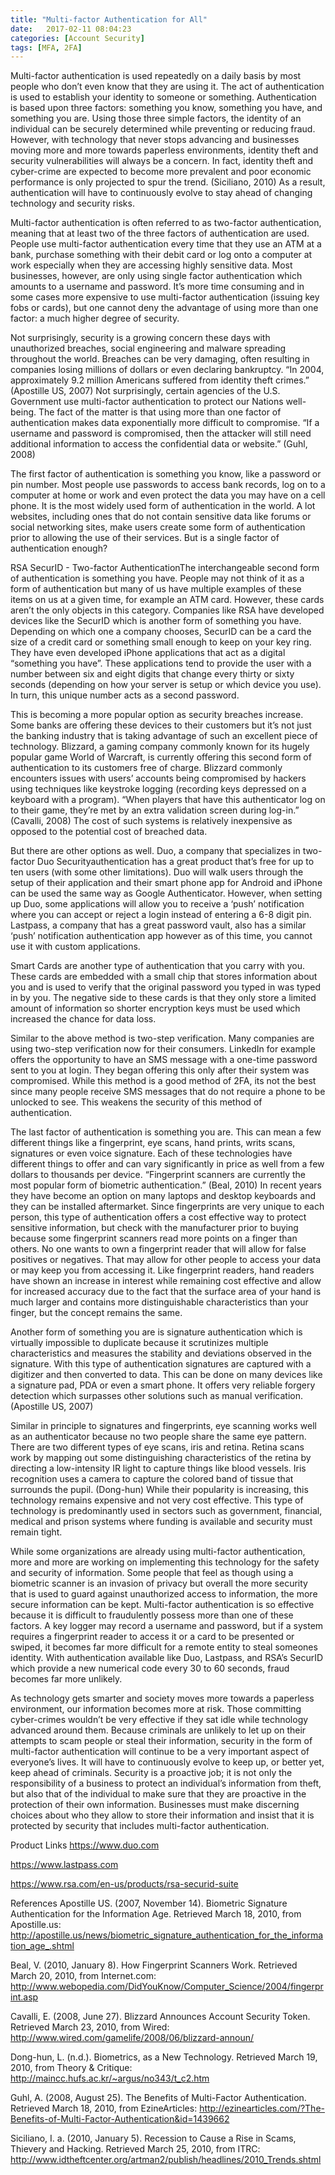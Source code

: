 ```yaml
---
title: "Multi-factor Authentication for All"
date:   2017-02-11 08:04:23
categories: [Account Security]
tags: [MFA, 2FA]
---
```



Multi-factor authentication is used repeatedly on a daily basis by most people who don’t even know that they are using it.  The act of authentication is used to establish your identity to someone or something.  Authentication is based upon three factors: something you know, something you have, and something you are.  Using those three simple factors, the identity of an individual can be securely determined while preventing or reducing fraud.  However, with technology that never stops advancing and businesses moving more and more towards paperless environments, identity theft and security vulnerabilities will always be a concern.  In fact, identity theft and cyber-crime are expected to become more prevalent and poor economic performance is only projected to spur the trend. (Siciliano, 2010)  As a result, authentication will have to continuously evolve to stay ahead of changing technology and security risks.

Multi-factor authentication is often referred to as two-factor authentication, meaning that at least two of the three factors of authentication are used.  People use multi-factor authentication every time that they use an ATM at a bank, purchase something with their debit card or log onto a computer at work especially when they are accessing highly sensitive data.  Most businesses, however, are only using single factor authentication which amounts to a username and password.  It’s more time consuming and in some cases more expensive to use multi-factor authentication (issuing key fobs or cards), but one cannot deny the advantage of using more than one factor: a much higher degree of security.

Not surprisingly, security is a growing concern these days with unauthorized breaches, social engineering and malware spreading throughout the world.  Breaches can be very damaging, often resulting in companies losing millions of dollars or even declaring bankruptcy.  “In 2004, approximately 9.2 million Americans suffered from identity theft crimes.” (Apostille US, 2007)   Not surprisingly, certain agencies of the U.S. Government use multi-factor authentication to protect our Nations well-being.  The fact of the matter is that using more than one factor of authentication makes data exponentially more difficult to compromise.  “If a username and password is compromised, then the attacker will still need additional information to access the confidential data or website.” (Guhl, 2008)

The first factor of authentication is something you know, like a password or pin number.  Most people use passwords to access bank records, log on to a computer at home or work and even protect the data you may have on a cell phone.  It is the most widely used form of authentication in the world.  A lot websites, including ones that do not contain sensitive data like forums or social networking sites, make users create some form of authentication prior to allowing the use of their services.  But is a single factor of authentication enough?

RSA SecurID - Two-factor AuthenticationThe interchangeable second form of authentication is something you have.  People may not think of it as a form of authentication but many of us have multiple examples of these items on us at a given time, for example an ATM card.  However, these cards aren’t the only objects in this category.  Companies like RSA have developed devices like the SecurID which is another form of something you have.  Depending on which one a company chooses, SecurID can be a card the size of a credit card or something small enough to keep on your key ring.  They have even developed iPhone applications that act as a digital “something you have”.  These applications tend to provide the user with a number between six and eight digits that change every thirty or sixty seconds (depending on how your server is setup or which device you use).  In turn, this unique number acts as a second password.

This is becoming a more popular option as security breaches increase.  Some banks are offering these devices to their customers but it’s not just the banking industry that is taking advantage of such an excellent piece of technology.  Blizzard, a gaming company commonly known for its hugely popular game World of Warcraft, is currently offering this second form of authentication to its customers free of charge.  Blizzard commonly encounters issues with users’ accounts being compromised by hackers using techniques like keystroke logging (recording keys depressed on a keyboard with a program).  “When players that have this authenticator log on to their game, they’re met by an extra validation screen during log-in.” (Cavalli, 2008)  The cost of such systems is relatively inexpensive as opposed to the potential cost of breached data.

But there are other options as well.  Duo, a company that specializes in two-factor Duo Securityauthentication has a great product that’s free for up to ten users (with some other limitations).  Duo will walk users through the setup of their application and their smart phone app for Android and iPhone can be used the same way as Google Authenticator.  However, when setting up Duo, some applications will allow you to receive a ‘push’ notification where you can accept or reject a login instead of entering a 6-8 digit pin.  Lastpass, a company that has a great password vault, also has a similar ‘push’ notification authentication app however as of this time, you cannot use it with custom applications.

Smart Cards are another type of authentication that you carry with you.  These cards are embedded with a small chip that stores information about you and is used to verify that the original password you typed in was typed in by you.  The negative side to these cards is that they only store a limited amount of information so shorter encryption keys must be used which increased the chance for data loss.

Similar to the above method is two-step verification.  Many companies are using two-step verification now for their consumers.  LinkedIn for example offers the opportunity to have an SMS message with a one-time password sent to you at login.  They began offering this only after their system was compromised.  While this method is a good method of 2FA, its not the best since many people receive SMS messages that do not require a phone to be unlocked to see.  This weakens the security of this method of authentication.

The last factor of authentication is something you are.  This can mean a few different things like a fingerprint, eye scans, hand prints, writs scans, signatures or even voice signature.  Each of these technologies have different things to offer and can vary significantly in price as well from a few dollars to thousands per device.  “Fingerprint scanners are currently the most popular form of biometric authentication.” (Beal, 2010)  In recent years they have become an option on many laptops and desktop keyboards and they can be installed aftermarket.  Since fingerprints are very unique to each person, this type of authentication offers a cost effective way to protect sensitive information, but check with the manufacturer prior to buying because some fingerprint scanners read more points on a finger than others.  No one wants to own a fingerprint reader that will allow for false positives or negatives.  That may allow for other people to access your data or may keep you from accessing it.  Like fingerprint readers, hand readers have shown an increase in interest while remaining cost effective and allow for increased accuracy due to the fact that the surface area of your hand is much larger and contains more distinguishable characteristics than your finger, but the concept remains the same.

Another form of something you are is signature authentication which is virtually impossible to duplicate because it scrutinizes multiple characteristics and measures the stability and deviations observed in the signature. With this type of authentication signatures are captured with a digitizer and then converted to data.  This can be done on many devices like a signature pad, PDA or even a smart phone.  It offers very reliable forgery detection which surpasses other solutions such as manual verification.  (Apostille US, 2007)

Similar in principle to signatures and fingerprints, eye scanning works well as an authenticator because no two people share the same eye pattern.  There are two different types of eye scans, iris and retina.  Retina scans work by mapping out some distinguishing characteristics of the retina by directing a low-intensity IR light to capture things like blood vessels.  Iris recognition uses a camera to capture the colored band of tissue that surrounds the pupil. (Dong-hun)  While their popularity is increasing, this technology remains expensive and not very cost effective.  This type of technology is predominantly used in sectors such as government, financial, medical and prison systems where funding is available and security must remain tight.

While some organizations are already using multi-factor authentication, more and more are working on implementing this technology for the safety and security of information.  Some people that feel as though using a biometric scanner is an invasion of privacy but overall the more security that is used to guard against unauthorized access to information, the more secure information can be kept.  Multi-factor authentication is so effective because it is difficult to fraudulently possess more than one of these factors.  A key logger may record a username and password, but if a system requires a fingerprint reader to access it or a card to be presented or swiped, it becomes far more difficult for a remote entity to steal someones identity.  With authentication available like Duo, Lastpass, and RSA’s SecurID which provide a new numerical code every 30 to 60 seconds, fraud becomes far more unlikely.

As technology gets smarter and society moves more towards a paperless environment, our information becomes more at risk.  Those committing cyber-crimes wouldn’t be very effective if they sat idle while technology advanced around them.  Because criminals are unlikely to let up on their attempts to scam people or steal their information, security in the form of multi-factor authentication will continue to be a very important aspect of everyone’s lives.  It will have to continuously evolve to keep up, or better yet, keep ahead of criminals.  Security is a proactive job; it is not only the responsibility of a business to protect an individual’s information from theft, but also that of the individual to make sure that they are proactive in the protection of their own information.  Businesses must make discerning choices about who they allow to store their information and insist that it is protected by security that includes multi-factor authentication.

Product Links
https://www.duo.com

https://www.lastpass.com

https://www.rsa.com/en-us/products/rsa-securid-suite

References
Apostille US. (2007, November 14). Biometric Signature Authentication for the Information Age. Retrieved March 18, 2010, from Apostille.us: http://apostille.us/news/biometric_signature_authentication_for_the_information_age_.shtml

Beal, V. (2010, January 8). How Fingerprint Scanners Work. Retrieved March 20, 2010, from Internet.com: http://www.webopedia.com/DidYouKnow/Computer_Science/2004/fingerprint.asp

Cavalli, E. (2008, June 27). Blizzard Announces Account Security Token. Retrieved March 23, 2010, from Wired: http://www.wired.com/gamelife/2008/06/blizzard-announ/

Dong-hun, L. (n.d.). Biometrics, as a New Technology. Retrieved March 19, 2010, from Theory & Critique: http://maincc.hufs.ac.kr/~argus/no343/t_c2.htm

Guhl, A. (2008, August 25). The Benefits of Multi-Factor Authentication. Retrieved March 18, 2010, from EzineArticles: http://ezinearticles.com/?The-Benefits-of-Multi-Factor-Authentication&id=1439662

Siciliano, I. a. (2010, January 5). Recession to Cause a Rise in Scams, Thievery and Hacking. Retrieved March 25, 2010, from ITRC: http://www.idtheftcenter.org/artman2/publish/headlines/2010_Trends.shtml